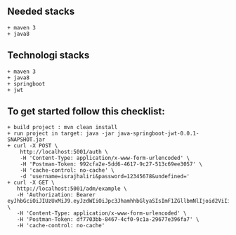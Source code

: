 ## Needed stacks
    + maven 3
    + java8
    
## Technologi stacks
    + maven 3
    + java8
    + springboot
    + jwt
    
## To get started follow this checklist:
    + build project : mvn clean install
    + run project in target: java -jar java-springboot-jwt-0.0.1-SNAPSHOT.jar
    + curl -X POST \
        http://localhost:5001/auth \
        -H 'Content-Type: application/x-www-form-urlencoded' \
        -H 'Postman-Token: 992cfa2e-5dd6-4617-9c27-513c69ee3057' \
        -H 'cache-control: no-cache' \
        -d 'username=israjhaliri&password=12345678&undefined='
    + curl -X GET \
       http://localhost:5001/adm/example \
       -H 'Authorization: Bearer eyJhbGciOiJIUzUxMiJ9.eyJzdWIiOiJpc3JhamhhbGlyaSIsImF1ZGllbmNlIjoid2ViIiwiY3JlYXRlZCI6MTU1MjIxOTE3NzM1MCwiZXhwIjoxNTUyODIzOTc3fQ.tIJDhOjJm5f77mkUTLkqOStSag0l0Ln22dh9uEP0BKcSFb3vFZdHAIqV9cOUiZsaVR5EGwitZ07Ry_0pkkUT5w' \
       -H 'Content-Type: application/x-www-form-urlencoded' \
       -H 'Postman-Token: df7703bb-8467-4cf0-9c1a-29677e396fa7' \
       -H 'cache-control: no-cache'